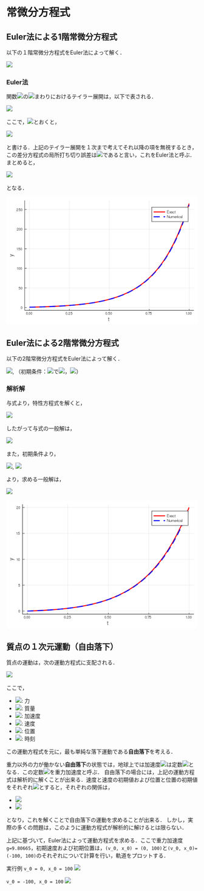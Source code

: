 # 常微分方程式

## Euler法による1階常微分方程式
以下の１階常微分方程式をEuler法によって解く．

<img src="https://latex.codecogs.com/gif.latex?\frac{dy}{dt}&space;=&space;5y&space;&plus;&space;4,\&space;y(0)&space;=&space;y_0">

### Euler法
関数<img src="https://latex.codecogs.com/gif.latex?y(t)">の<img src="https://latex.codecogs.com/gif.latex?t_i">まわりにおけるテイラー展開は，以下で表される．

<img src="https://latex.codecogs.com/gif.latex?y(t_{i&plus;1})&space;=&space;y(t_i)&space;&plus;&space;hy'(t_i)&space;&plus;&space;\frac{h^2}{2}y''(t_i)&space;&plus;\cdots,">

ここで，<img src="https://latex.codecogs.com/gif.latex?f(t_i,&space;y_i)&space;=&space;y'(t_i),&space;y_i&space;=&space;y(t_i),&space;y_{i&plus;1}&space;=&space;y(t_{i&plus;1})">とおくと，

<img src="https://latex.codecogs.com/gif.latex?y_{i&plus;1}&space;=&space;y_i&space;&plus;&space;hf(t_i,&space;y_i)&space;&plus;&space;\frac{h^2}{2}f'(t_i,&space;y_i)&plus;\cdots,">

と書ける．上記のテイラー展開を１次まで考えてそれ以降の項を無視するとき，この差分方程式の局所打ち切り誤差は<img src="https://latex.codecogs.com/gif.latex?O(h^2)">であると言い，これをEuler法と呼ぶ．まとめると，

<img src="https://latex.codecogs.com/gif.latex?y_{i&plus;1}&space;=&space;y_i&space;&plus;&space;hf(t_i,&space;y_i)">

となる．

![](1st_order_euler.png)


## Euler法による2階常微分方程式
以下の2階常微分方程式をEuler法によって解く．

<img src="https://latex.codecogs.com/gif.latex?y''-6y'+9y=0">, （初期条件：<img src="https://latex.codecogs.com/gif.latex?x=0">で<img src="https://latex.codecogs.com/gif.latex?y=0">，<img src="https://latex.codecogs.com/gif.latex?y'=1">）

### 解析解

与式より，特性方程式を解くと，

<img src="https://latex.codecogs.com/gif.latex?\lambda^2-6\lambda+9=0\\(\lambda-3)^2=0\\\lambda=3">

したがって与式の一般解は，

<img src="https://latex.codecogs.com/gif.latex?y=(C_1+C_2x)e^{3x}">

また，初期条件より，

<img src="https://latex.codecogs.com/gif.latex?y(0)=C_1=0">,
<img src="https://latex.codecogs.com/gif.latex?y'(0)=C_2=1">

より，求める一般解は，

<img src="https://latex.codecogs.com/gif.latex?y=xe^{3x}">


![](2nd_order_euler.png)

## 質点の１次元運動（自由落下）
質点の運動は，次の運動方程式に支配される．

<img src="https://latex.codecogs.com/gif.latex?F=m\alpha=m\frac{dv}{dt}=m\frac{d^2x}{dt^2}">

ここで，
* <img src="https://latex.codecogs.com/gif.latex?F">: 力
* <img src="https://latex.codecogs.com/gif.latex?m">: 質量
* <img src="https://latex.codecogs.com/gif.latex?\alpha">: 加速度
* <img src="https://latex.codecogs.com/gif.latex?v">: 速度
* <img src="https://latex.codecogs.com/gif.latex?x">: 位置
* <img src="https://latex.codecogs.com/gif.latex?t">: 時刻

この運動方程式を元に，最も単純な落下運動である**自由落下**を考える．

重力以外の力が働かない**自由落下**の状態では，地球上では加速度<img src="https://latex.codecogs.com/gif.latex?\alpha">は定数<img src="https://latex.codecogs.com/gif.latex?g=9.80665(m/s^2)">となる．この定数<img src="https://latex.codecogs.com/gif.latex?g">を重力加速度と呼ぶ．
自由落下の場合には，上記の運動方程式は解析的に解くことが出来る．速度と速度の初期値および位置と位置の初期値をそれぞれ<img src="https://latex.codecogs.com/gif.latex?v_f,v_0,x_f,x_0">とすると，それぞれの関係は，

* <img src="https://latex.codecogs.com/gif.latex?v_f=v_0+gt">
* <img src="https://latex.codecogs.com/gif.latex?x_f=x_0+v_0t+\frac{1}{2}gt^2">

となり，これを解くことで自由落下の運動を求めることが出来る．
しかし，実際の多くの問題は，このように運動方程式が解析的に解けるとは限らない．

上記に基づいて，Euler法によって運動方程式を求める．ここで重力加速度```g=9.80665```，初期速度および初期位置は，```(v_0, x_0) = (0, 100)```と```(v_0, x_0)=(-100, 100)```のそれぞれについて計算を行い，軌道をプロットする．

実行例
```v_0 = 0, x_0 = 100```
![](freefall_v0=0.png)

```v_0 = -100, x_0 = 100```
![](freefall_v0=-100.png)